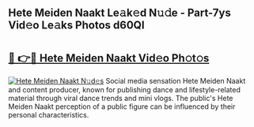 ## Hete Meiden Naakt Le𝚊k𝚎d N𝚞𝚍e - Part-7ys Vid𝚎o Le𝚊ks Photos d60Ql

# <h2><a href="http://fb35baq.evod.top/?m=Hete+Meiden+Naakt">🔗 👉🔴 Hete Meiden Naakt Vid𝚎o Ph𝚘t𝚘s</a></h2>

[![Hete Meiden Naakt N𝚞d𝚎s](https://i.imgur.com/8V9OHl7.gif)](http://fb35baq.evod.top/?m=Hete+Meiden+Naakt)
Social media sensation Hete Meiden Naakt and content producer, known for publishing dance and lifestyle-related material through viral dance trends and mini vlogs. The public's Hete Meiden Naakt perception of a public figure can be influenced by their personal characteristics. 
